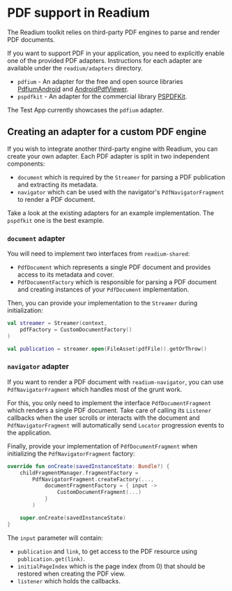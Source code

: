 # PDF support in Readium

The Readium toolkit relies on third-party PDF engines to parse and render PDF documents.

If you want to support PDF in your application, you need to explicitly enable one of the provided PDF adapters. Instructions for each adapter are available under the `readium/adapters` directory.

* `pdfium` - An adapter for the free and open source libraries [PdfiumAndroid](https://github.com/barteksc/PdfiumAndroid) and [AndroidPdfViewer](https://github.com/barteksc/AndroidPdfViewer).
* `pspdfkit` - An adapter for the commercial library [PSPDFKit](https://pspdfkit.com/).

The Test App currently showcases the `pdfium` adapter.

## Creating an adapter for a custom PDF engine

If you wish to integrate another third-party engine with Readium, you can create your own adapter. Each PDF adapter is split in two independent components:

* `document` which is required by the `Streamer` for parsing a PDF publication and extracting its metadata.
* `navigator` which can be used with the navigator's `PdfNavigatorFragment` to render a PDF document.

Take a look at the existing adapters for an example implementation. The `pspdfkit` one is the best example.

### `document` adapter

You will need to implement two interfaces from `readium-shared`:

* `PdfDocument` which represents a single PDF document and provides access to its metadata and cover.
* `PdfDocumentFactory` which is responsible for parsing a PDF document and creating instances of your `PdfDocument` implementation.

Then, you can provide your implementation to the `Streamer` during initialization:

```kotlin
val streamer = Streamer(context,
    pdfFactory = CustomDocumentFactory()
)

val publication = streamer.open(FileAsset(pdfFile)).getOrThrow()
```

### `navigator` adapter

If you want to render a PDF document with `readium-navigator`, you can use `PdfNavigatorFragment` which handles most of the grunt work.

For this, you only need to implement the interface `PdfDocumentFragment` which renders a single PDF document. Take care of calling its `Listener` callbacks when the user scrolls or interacts with the document and `PdfNavigatorFragment` will automatically send `Locator` progression events to the application.

Finally, provide your implementation of `PdfDocumentFragment` when initializing the `PdfNavigatorFragment` factory:

```kotlin
override fun onCreate(savedInstanceState: Bundle?) {
    childFragmentManager.fragmentFactory =
        PdfNavigatorFragment.createFactory(...,
            documentFragmentFactory = { input ->
                CustomDocumentFragment(...)
            }
        )

    super.onCreate(savedInstanceState)
}
```

The `input` parameter will contain:

* `publication` and `link`, to get access to the PDF resource using `publication.get(link)`.
* `initialPageIndex` which is the page index (from 0) that should be restored when creating the PDF view.
* `listener` which holds the callbacks.

